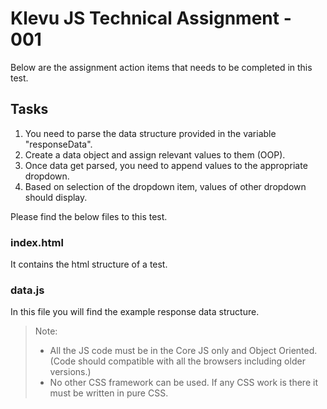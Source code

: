 # Klevu JS Technical Assignment - 001

Below are the assignment action items that needs to be completed in this test.

## Tasks

1.  You need to parse the data structure provided in the variable "responseData".
2.  Create a data object and assign relevant values to them (OOP).
3.  Once data get parsed, you need to append values to the appropriate dropdown.
4.  Based on selection of the dropdown item, values of other dropdown should display.

Please find the below files to this test.

### index.html

It contains the html structure of a test.

### data.js

In this file you will find the example response data structure.

> Note:
>
> - All the JS code must be in the Core JS only and Object Oriented. (Code should compatible with all the browsers including older versions.)
> - No other CSS framework can be used. If any CSS work is there it must be written in pure CSS.
